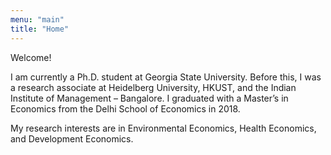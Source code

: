 ```yaml
---
menu: "main"
title: "Home"
---
```


Welcome!

I am currently a Ph.D. student at Georgia State University. Before this, I was a research associate at Heidelberg University, HKUST, and the Indian Institute of Management – Bangalore. I graduated with a Master’s in Economics from the Delhi School of Economics in 2018.

My research interests are in Environmental Economics, Health Economics, and Development Economics.
